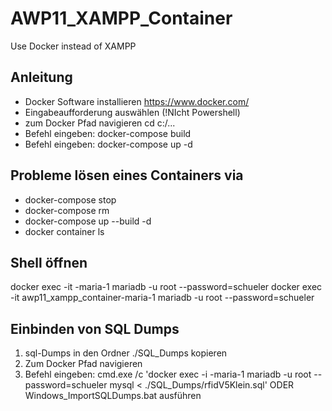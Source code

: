 # AWP11_XAMPP_Container
Use Docker instead of XAMPP 

## Anleitung
- Docker Software installieren https://www.docker.com/
- Eingabeaufforderung auswählen (!NIcht Powershell)
- zum Docker Pfad navigieren cd c:/...
- Befehl eingeben: docker-compose build
- Befehl eingeben: docker-compose up -d

## Probleme lösen eines Containers via
- docker-compose stop
- docker-compose rm 
- docker-compose up --build -d
- docker container ls

## Shell öffnen
docker exec -it <CONTAINERNAME>-maria-1 mariadb -u root --password=schueler
docker exec -it awp11_xampp_container-maria-1 mariadb -u root --password=schueler


## Einbinden von SQL Dumps
1. sql-Dumps in den Ordner ./SQL_Dumps kopieren
2. Zum Docker Pfad navigieren
3. Befehl eingeben:
    cmd.exe /c 'docker exec -i <CONTAINERNAME>-maria-1 mariadb -u root --password=schueler mysql < ./SQL_Dumps/rfidV5Klein.sql'
    ODER
    Windows_ImportSQLDumps.bat ausführen

